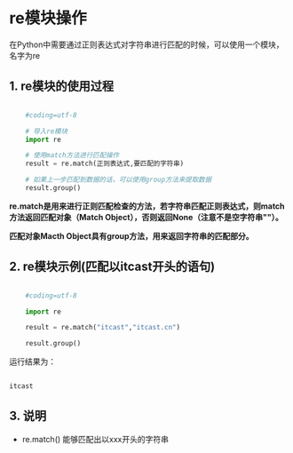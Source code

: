 # re模块操作

在Python中需要通过正则表达式对字符串进行匹配的时候，可以使用一个模块，名字为re

## 1. re模块的使用过程

```python

    #coding=utf-8

    # 导入re模块
    import re

    # 使用match方法进行匹配操作
    result = re.match(正则表达式,要匹配的字符串)

    # 如果上一步匹配到数据的话，可以使用group方法来提取数据
    result.group()

```

**re.match是用来进行正则匹配检查的方法，若字符串匹配正则表达式，则match方法返回匹配对象（Match Object），否则返回None（注意不是空字符串""）。**

**匹配对象Macth Object具有group方法，用来返回字符串的匹配部分。**

## 2. re模块示例(匹配以itcast开头的语句)

```python

    #coding=utf-8

    import re

    result = re.match("itcast","itcast.cn")

    result.group()

```

运行结果为：

```python

itcast

```

## 3. 说明

- re.match() 能够匹配出以xxx开头的字符串